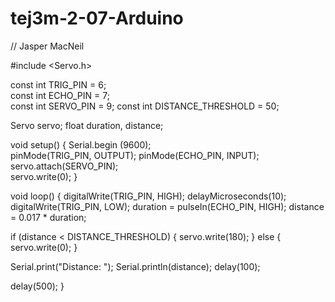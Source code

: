# tej3m-2-07-Arduino

// Jasper MacNeil

#include <Servo.h>

const int TRIG_PIN  = 6;  
const int ECHO_PIN  = 7;  
const int SERVO_PIN = 9; 
const int DISTANCE_THRESHOLD = 50;

Servo servo;
float duration, distance;


void setup() {
  Serial.begin (9600);       
  pinMode(TRIG_PIN, OUTPUT); 
  pinMode(ECHO_PIN, INPUT);  
  servo.attach(SERVO_PIN);   
  servo.write(0);
}

void loop() {
  digitalWrite(TRIG_PIN, HIGH);
  delayMicroseconds(10);                       
  digitalWrite(TRIG_PIN, LOW);
  duration = pulseIn(ECHO_PIN, HIGH);
  distance = 0.017 * duration;

  if (distance < DISTANCE_THRESHOLD) {
    servo.write(180);
  } else {
    servo.write(0);
  }

  Serial.print("Distance: ");
  Serial.println(distance);
  delay(100);

  delay(500);
}
